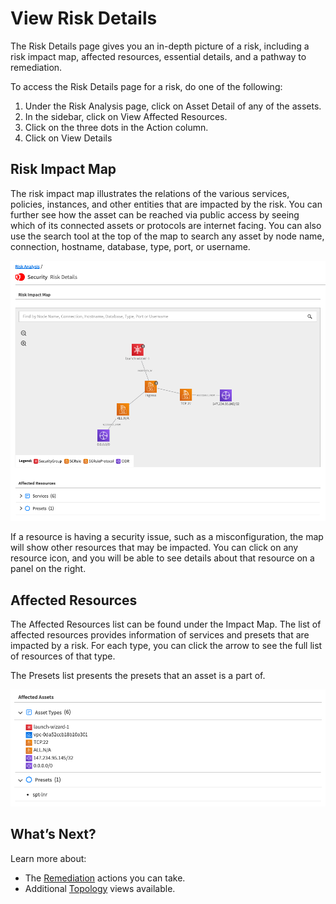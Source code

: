 <meta name="robots" content="noindex">

# View Risk Details

The Risk Details page gives you an in-depth picture of a risk, including a risk impact map, affected resources, essential details, and a pathway to remediation.

To access the Risk Details page for a risk, do one of the following:

1. Under the Risk Analysis page, click on Asset Detail of any of the assets.
2. In the sidebar, click on View Affected Resources.
3. Click on the three dots in the Action column.
4. Click on View Details

## Risk Impact Map

The risk impact map illustrates the relations of the various services, policies, instances, and other entities that are impacted by the risk. You can further see how the asset can be reached via public access by seeing which of its connected assets or protocols are internet facing. You can also use the search tool at the top of the map to search any asset by node name, connection, hostname, database, type, port, or username.   

<img src="/spot-security/_media/risk-analysis-g.png" />

If a resource is having a security issue, such as a misconfiguration, the map will show other resources that may be impacted. You can click on any resource icon, and you will be able to see details about that resource on a panel on the right.

## Affected Resources

The Affected Resources list can be found under the Impact Map. The list of affected resources provides information of services and presets that are impacted by a risk. For each type, you can click the arrow to see the full list of resources of that type.

The Presets list presents the presets that an asset is a part of.

<img src="/spot-security/_media/view-risk-details-c.png" />

## What’s Next?

Learn more about:

- The [Remediation](spot-security/features/analyze-risks/remediate) actions you can take.
- Additional [Topology](spot-security/features/topology) views available.
